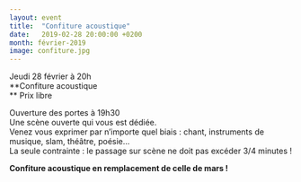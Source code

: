 ```yaml
---
layout: event
title:  "Confiture acoustique"
date:   2019-02-28 20:00:00 +0200
month: février-2019
image: confiture.jpg
---
```




Jeudi 28 février à 20h  
**Confiture acoustique  
** Prix libre



Ouverture des portes à 19h30  
Une scène ouverte qui vous est dédiée.  
Venez vous exprimer par n’importe quel biais : chant, instruments de musique, slam, théâtre, poésie…  
La seule contrainte : le passage sur scène ne doit pas excéder 3/4 minutes !

**Confiture acoustique en remplacement de celle de mars !**
